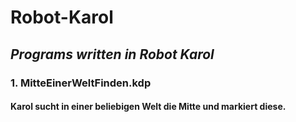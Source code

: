 # **Robot-Karol**
***<H2>Programs written in Robot Karol</H2>***
**<H3>1. MitteEinerWeltFinden.kdp</H3>** <H4>Karol sucht in einer beliebigen Welt die Mitte und markiert diese.</H4>
